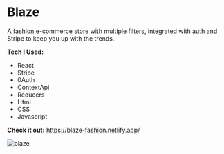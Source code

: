 # Blaze

A fashion e-commerce store with multiple filters, integrated with auth and Stripe to keep you up with the trends.

**Tech I Used:**
- React
- Stripe
- 0Auth
- ContextApi
- Reducers
- Html
- CSS
- Javascript

**Check it out:** https://blaze-fashion.netlify.app/

![blaze](https://user-images.githubusercontent.com/104677763/204480602-159d7ae9-0e3b-48e8-898d-af72535442c0.png)
